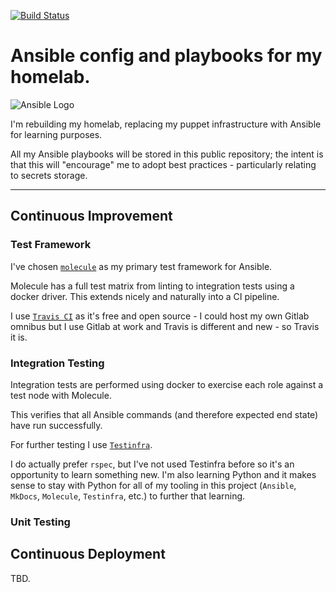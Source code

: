 [![Build Status](https://travis-ci.org/jhughes01/ansible-homelab.svg?branch=master)](https://travis-ci.org/jhughes01/ansible-homelab)

# Ansible config and playbooks for my homelab.

![](https://whitesmith-website.s3.amazonaws.com/2016/Feb/ansible-1456397742246.png "Ansible Logo")

I'm rebuilding my homelab, replacing my puppet infrastructure with Ansible for learning purposes. 

All my Ansible playbooks will be stored in this public repository; the intent is that this will "encourage" me to adopt best practices - particularly relating to secrets storage. 

---

## Continuous Improvement

### Test Framework

I've chosen [`molecule`](https://molecule.readthedocs.io/en/latest/ "Molecule documentation") as my primary test framework for Ansible. 

Molecule has a full test matrix from linting to integration tests using a docker driver. This extends nicely and naturally into a CI pipeline. 

I use [`Travis CI`](https://travis-ci.org/jhughes01/ansible-homelab) as it's free and open source - I could host my own Gitlab omnibus but I use Gitlab at work and Travis is different and new - so Travis it is.



### Integration Testing

Integration tests are performed using docker to exercise each role against a test node with Molecule. 

This verifies that all Ansible commands (and therefore expected end state) have run successfully.

For further testing I use [`Testinfra`](https://testinfra.readthedocs.io/en/latest/ "Testinfra documentation"). 

I do actually prefer `rspec`, but I've not used Testinfra before so it's an opportunity to learn something new. I'm also learning Python and it makes sense 
to stay with Python for all of my tooling in this project (`Ansible`, `MkDocs`, `Molecule`, `Testinfra`, etc.) to further that learning. 

### Unit Testing

## Continuous Deployment

TBD.